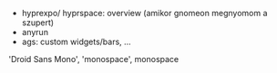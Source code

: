 - hyprexpo/ hyprspace: overview (amikor gnomeon megnyomom a szupert)
- anyrun
- ags: custom widgets/bars, ...


'Droid Sans Mono', 'monospace', monospace
